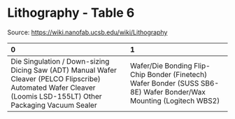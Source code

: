 # Lithography - Table 6

Source: https://wiki.nanofab.ucsb.edu/wiki/Lithography

| 0                                                                                                                                                               | 1                                                                                                                  |
|:----------------------------------------------------------------------------------------------------------------------------------------------------------------|:-------------------------------------------------------------------------------------------------------------------|
| Die Singulation / Down-sizing Dicing Saw (ADT) Manual Wafer Cleaver (PELCO Flipscribe) Automated Wafer Cleaver (Loomis LSD-155LT) Other Packaging Vacuum Sealer | Wafer/Die Bonding Flip-Chip Bonder (Finetech) Wafer Bonder (SUSS SB6-8E) Wafer Bonder/Wax Mounting (Logitech WBS2) |